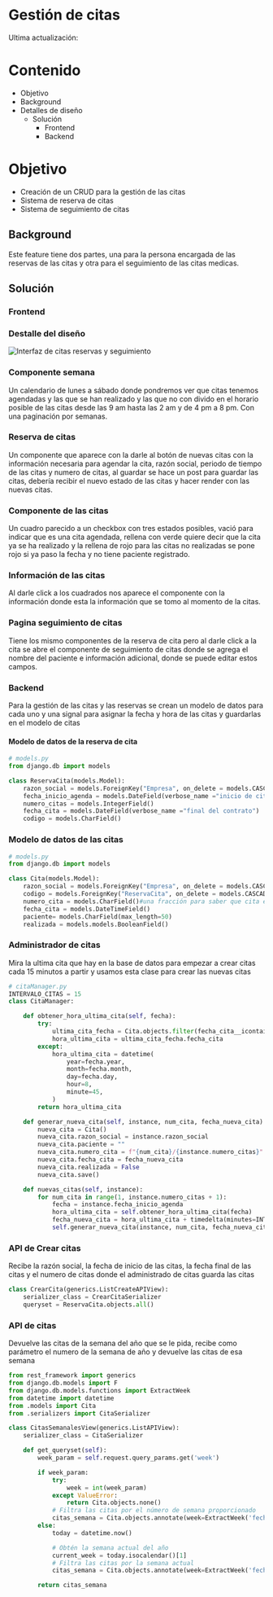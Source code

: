 # Gestión de citas

Ultima actualización:

# Contenido

- Objetivo
- Background
- Detalles de diseño
  - Solución
    - Frontend
    - Backend

# Objetivo

- Creación de un CRUD para la gestión de las citas
- Sistema de reserva de citas
- Sistema de seguimiento de citas

## Background

Este feature tiene dos partes, una para la persona encargada de las reservas de las citas y otra para el seguimiento de las citas medicas.

## Solución

### Frontend

### Destalle del diseño

![Interfaz de citas reservas y seguimiento](detalle-cita.png)

### Componente semana

Un calendario de lunes a sábado donde pondremos ver que citas tenemos agendadas y las que se han realizado y las que no con divido en el horario posible de las citas desde las 9 am hasta las 2 am y de 4 pm a 8 pm. Con una paginación por semanas.

### Reserva de citas

Un componente que aparece con la darle al botón de nuevas citas con la información necesaria para agendar la cita, razón social, periodo de tiempo de las citas y numero de citas, al guardar se hace un post para guardar las citas, debería recibir el nuevo estado de las citas y hacer render con las nuevas citas.

### Componente de las citas

Un cuadro parecido a un checkbox con tres estados posibles, vació para indicar que es una cita agendada, rellena con verde quiere decir que la cita ya se ha realizado y la rellena de rojo para las citas no realizadas se pone rojo si ya paso la fecha y no tiene paciente registrado.

### Información de las citas

Al darle click a los cuadrados nos aparece el componente con la información donde esta la información que se tomo al momento de la citas.

### Pagina seguimiento de citas

Tiene los mismo componentes de la reserva de cita pero al darle click a la cita se abre el componente de seguimiento de citas donde se agrega el nombre del paciente e información adicional, donde se puede editar estos campos.

### Backend

Para la gestión de las citas y las reservas se crean un modelo de datos para cada uno y una signal para asignar la fecha y hora de las citas y guardarlas en el modelo de citas

#### Modelo de datos de la reserva de cita

```python
# models.py
from django.db import models

class ReservaCita(models.Model):
    razon_social = models.ForeignKey("Empresa", on_delete = models.CASCADE)
    fecha_inicio_agenda = models.DateField(verbose_name ="inicio de citas")
    numero_citas = models.IntegerField()
    fecha_cita = models.DateField(verbose_name ="final del contrato")
    codigo = models.CharField()


```

### Modelo de datos de las citas

```python
# models.py
from django.db import models

class Cita(models.Model):
    razon_social = models.ForeignKey("Empresa", on_delete = models.CASCADE)
    codigo = models.ForeignKey("ReservaCita", on_delete = models.CASCADE)
    numero_cita = models.CharField()#una fracción para saber que cita es respecto al total
    fecha_cita = models.DateTimeField()
    paciente= models.CharField(max_length=50)
    realizada = models.models.BooleanField()

```

### Administrador de citas

Mira la ultima cita que hay en la base de datos para empezar a crear citas cada 15 minutos a partir y usamos esta clase para crear las nuevas citas

```python
# citaManager.py
INTERVALO_CITAS = 15
class CitaManager:

    def obtener_hora_ultima_cita(self, fecha):
        try:
            ultima_cita_fecha = Cita.objects.filter(fecha_cita__icontains=fecha).last()
            hora_ultima_cita = ultima_cita_fecha.fecha_cita
        except:
            hora_ultima_cita = datetime(
                year=fecha.year,
                month=fecha.month,
                day=fecha.day,
                hour=8,
                minute=45,
            )
        return hora_ultima_cita

    def generar_nueva_cita(self, instance, num_cita, fecha_nueva_cita):
        nueva_cita = Cita()
        nueva_cita.razon_social = instance.razon_social
        nueva_cita.paciente = ""
        nueva_cita.numero_cita = f"{num_cita}/{instance.numero_citas}"
        nueva_cita.fecha_cita = fecha_nueva_cita
        nueva_cita.realizada = False
        nueva_cita.save()

    def nuevas_citas(self, instance):
        for num_cita in range(1, instance.numero_citas + 1):
            fecha = instance.fecha_inicio_agenda
            hora_ultima_cita = self.obtener_hora_ultima_cita(fecha)
            fecha_nueva_cita = hora_ultima_cita + timedelta(minutes=INTERVALO_CITAS)
            self.generar_nueva_cita(instance, num_cita, fecha_nueva_cita)

```

### API de Crear citas

Recibe la razón social, la fecha de inicio de las citas, la fecha final de las citas y el numero de citas donde el administrado de citas guarda las citas

```python
class CrearCita(generics.ListCreateAPIView):
    serializer_class = CrearCitaSerializer
    queryset = ReservaCita.objects.all()

```

### API de citas

Devuelve las citas de la semana del año que se le pida, recibe como parámetro el numero de la semana de año y devuelve las citas de esa semana

```python
from rest_framework import generics
from django.db.models import F
from django.db.models.functions import ExtractWeek
from datetime import datetime
from .models import Cita
from .serializers import CitaSerializer

class CitasSemanalesView(generics.ListAPIView):
    serializer_class = CitaSerializer

    def get_queryset(self):
        week_param = self.request.query_params.get('week')

        if week_param:
            try:
                week = int(week_param)
            except ValueError:
                return Cita.objects.none()
            # Filtra las citas por el número de semana proporcionado
            citas_semana = Cita.objects.annotate(week=ExtractWeek('fecha_cita')).filter(week=week)
        else:
            today = datetime.now()

            # Obtén la semana actual del año
            current_week = today.isocalendar()[1]
            # Filtra las citas por la semana actual
            citas_semana = Cita.objects.annotate(week=ExtractWeek('fecha_cita')).filter(week=current_week)

        return citas_semana


```
